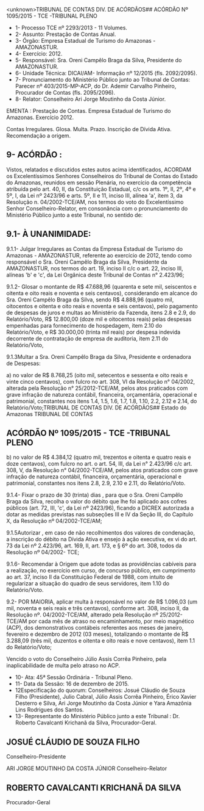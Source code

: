 &lt;unknown&gt;TRIBUNAL DE CONTAS DIV. DE ACÓRDÃOS## ACÓRDÃO Nº 1095/2015 - TCE -TRIBUNAL PLENO

- 1- Processo TCE nº 2293/2013 - 11 Volumes.
- 2- Assunto: Prestação de Contas Anual.
- 3- Órgão: Empresa Estadual de Turismo do Amazonas - AMAZONASTUR.
- 4- Exercício: 2012.
- 5- Responsável: Sra. Oreni Campêlo Braga da Silva, Presidente do AMAZONASTUR.
- 6- Unidade Técnica: DICAI/AM- Informação nº 12/2015 (fls. 2092/2095).
- 7-  Pronunciamento  do Ministério Público  junto  ao Tribunal  de Contas: Parecer  nº 403/2015-MP-ACP, do Dr. Ademir  Carvalho Pinheiro, Procurador de Contas (fls. 2095/2096).
- 8- Relator: Conselheiro Ari Jorge Moutinho da Costa Júnior.

EMENTA : Prestação de Contas. Empresa Estadual de Turismo do Amazonas. Exercício 2012.

Contas  Irregulares. Glosa. Multa.  Prazo.  Inscrição de Dívida Ativa. Recomendação a origem.

## 9- ACÓRDÃO :

Vistos, relatados e discutidos estes autos acima identificados, ACORDAM os Excelentíssimos Senhores Conselheiros do Tribunal de Contas do Estado do Amazonas, reunidos em sessão Plenária, no exercício da competência atribuída pelo  art.  40,  II, da Constituição Estadual, c/c os arts. 1º, II, 2º, 4º e 5º, I, da Lei nº 2423/96 e arts. 5º, II e 11, inciso III,  alínea 'a',  item 3, da Resolução n. 04/2002-TCE/AM, nos termos do voto do Excelentíssimo Senhor Conselheiro-Relator, em consonância com o pronunciamento do Ministério Público junto a este Tribunal, no sentido de:

## 9.1- À UNANIMIDADE:

9.1.1- Julgar Irregulares as Contas da Empresa Estadual de Turismo do Amazonas - AMAZONASTUR, referente ao exercício de 2012, tendo como responsável o Sra. Oreni Campêlo Braga da Silva, Presidente da AMAZONASTUR, nos termos do art. 19, inciso II c/c o art. 22, inciso III, alíneas 'b' e 'c', da Lei Orgânica deste Tribunal de Contas n° 2.423/96;

9.1.2- Glosar o montante de R$ 47.688,96 (quarenta e sete mil, seiscentos e oitenta e oito reais e noventa e seis centavos), considerando em alcance do Sra. Oreni Campêlo Braga da Silva, sendo R$ 4.888,96 (quatro mil, oitocentos e oitenta e oito reais e noventa e seis centavos), pelo pagamento de despesas de juros e multas ao Ministério da Fazenda, itens 2.8 e 2.9, do Relatório/Voto, R$ 12.800,00 (doze mil e oitocentos reais) pelas despesas empenhadas para fornecimento de hospedagem, item 2.10 do Relatório/Voto, e R$  30.000,00 (trinta  mil  reais) por  despesa  indevida  decorrente  de contratação de empresa de auditoria, item 2.11 do Relatório/Voto,

9.1.3Multar a Sra. Oreni Campêlo  Braga  da  Silva,  Presidente e ordenadora de Despesas:

a) no valor de R$ 8.768,25 (oito mil, setecentos e sessenta e oito reais e vinte cinco centavos), com fulcro no art. 308, VI da Resolução n° 04/2002, alterada pela Resolução  n°  25/2012-TCE/AM,  pelos  atos  praticados com  grave  infração  de  natureza contábil, financeira, orçamentária, operacional e patrimonial, constantes nos itens 1.4, 1.5, 1.6, 1.7, 1.8, 1.10, 2.2, 2.12 e 2.14, do Relatório/Voto;TRIBUNAL DE CONTAS DIV. DE ACÓRDÃOS## Estado do Amazonas TRIBUNAL DE CONTAS

## ACÓRDÃO Nº 1095/2015 - TCE -TRIBUNAL PLENO

b)  no valor de R$ 4.384,12 (quatro mil, trezentos e oitenta e quatro reais e doze centavos), com fulcro no art.  o art. 54, III, da Lei n° 2.423/96 c/c art. 308, V, da Resolução  n°  04/2002-TCE/AM,  pelos  atos  praticados com  grave  infração  de  natureza contábil, financeira, orçamentária, operacional e patrimonial, constantes nos itens 2.8, 2.9, 2.10 e 2.11, do Relatório/Voto.

9.1.4- Fixar o prazo de 30 (trinta) dias ,  para  que o Sra.  Oreni Campêlo Braga da Silva, recolha o valor do débito que lhe foi aplicado aos cofres públicos (art. 72, III, 'c', da Lei nº 2423/96), ficando a DICREX autorizada a dotar as medidas previstas nas subseções III e IV da Seção III, do Capítulo X, da Resolução nº 04/2002-TCE/AM;

9.1.5Autorizar , em caso de não recolhimentos dos valores de condenação, a inscrição do débito na Dívida Ativa e ensejo à ação executiva, ex vi do art. 73 da Lei nº 2.423/96,  art. 169,  II,  art. 173, e § 6º  do art. 308,  todos da Resolução nº 04/2002- TCE;

9.1.6-  Recomendar à  Origem  que  adote  todas  as  providências  cabíveis para a realização, no exercício em curso, de concurso público, em cumprimento ao art. 37,  inciso  II  da  Constituição  Federal  de  1988,  com  intuito  de  regularizar  a situação  do quadro de seus servidores, item 1.10 do Relatório/Voto.

9.2- POR MAIORIA, aplicar multa à responsável no valor de R$ 1.096,03 (um mil,  noventa e seis reais e três centavos), conforme art. 308, inciso II, da Resolução nº. 04/2002-TCE/AM, alterado pela Resolução nº 25/2012-TCE/AM por cada mês de atraso no encaminhamento, por meio magnético (ACP), dos demonstrativos contábeis referentes aos meses de janeiro, fevereiro e dezembro de 2012 (03 meses), totalizando o montante de R$ 3.288,09 (três  mil,  duzentos e oitenta e oito reais  e nove centavos), item 1.1 do Relatório/Voto;

Vencido o voto do Conselheiro Júlio Assis Corrêa Pinheiro, pela inaplicabilidade de multa pelo atraso no ACP.

- 10- Ata: 45ª Sessão Ordinária - Tribunal Pleno.
- 11- Data da Sessão: 16 de dezembro de 2015.
- 12Especificação do quorum: Conselheiros: Josué Cláudio de Souza Filho (Presidente), Julio Cabral, Júlio  Assis Corrêa Pinheiro, Érico Xavier Desterro e Silva, Ari Jorge Moutinho da Costa Júnior e Yara Amazônia Lins Rodrigues dos Santos.
- 13- Representante do Ministério Público junto a este Tribunal : Dr. Roberto Cavalcanti Krichanã da Silva, Procurador-Geral.

## JOSUÉ CLÁUDIO DE SOUZA FILHO

Conselheiro-Presidente

ARI JORGE MOUTINHO DA COSTA JÚNIOR Conselheiro-Relator

## ROBERTO CAVALCANTI KRICHANÃ DA SILVA

Procurador-Geral